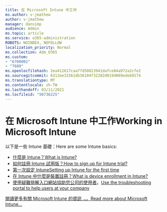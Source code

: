 ```yaml
---
title: 在 Microsoft Intune 中工作
ms.author: v-jmathew
author: v-jmathew
manager: dansimp
audience: Admin
ms.topic: article
ms.service: o365-administration
ROBOTS: NOINDEX, NOFOLLOW
localization_priority: Normal
ms.collection: Adm_O365
ms.custom:
- "6700002"
- "7680"
ms.openlocfilehash: 2ea412617caa77d50813941dafce84a972a2cfe2
ms.sourcegitcommit: 6312ee31561db36104f32282d019d069ede69174
ms.translationtype: MT
ms.contentlocale: zh-TW
ms.lasthandoff: 03/11/2021
ms.locfileid: "50736225"
---
```

# <a name="working-in-microsoft-intune"></a><span data-ttu-id="91c1b-102">在 Microsoft Intune 中工作</span><span class="sxs-lookup"><span data-stu-id="91c1b-102">Working in Microsoft Intune</span></span>

<span data-ttu-id="91c1b-103">以下是一些 Intune 基礎：</span><span class="sxs-lookup"><span data-stu-id="91c1b-103">Here are some Intune basics:</span></span>

- [<span data-ttu-id="91c1b-104">什麼是 Intune？</span><span class="sxs-lookup"><span data-stu-id="91c1b-104">What is Intune?</span></span>](https://docs.microsoft.com/mem/intune/fundamentals/what-is-intune)
- [<span data-ttu-id="91c1b-105">如何註冊 Intune 試用版？</span><span class="sxs-lookup"><span data-stu-id="91c1b-105">How to sign up for Intune trial?</span></span>](https://docs.microsoft.com/mem/intune/fundamentals/free-trial-sign-up)
- [<span data-ttu-id="91c1b-106">第一次設定 Intune</span><span class="sxs-lookup"><span data-stu-id="91c1b-106">Setting up Intune for the first time</span></span>](https://docs.microsoft.com/mem/intune/fundamentals/setup-steps)
- [<span data-ttu-id="91c1b-107">在 Intune 中什麼是裝置註冊？</span><span class="sxs-lookup"><span data-stu-id="91c1b-107">What is device enrollment in Intune?</span></span>](https://docs.microsoft.com/mem/intune/enrollment/device-enrollment)
- <span data-ttu-id="91c1b-108">[使用疑難排解入口網站協助您公司的使用者](https://docs.microsoft.com/mem/intune/fundamentals/help-desk-operators)。</span><span class="sxs-lookup"><span data-stu-id="91c1b-108">[Use the troubleshooting portal to help users at your company](https://docs.microsoft.com/mem/intune/fundamentals/help-desk-operators)</span></span>

[<span data-ttu-id="91c1b-109">閱讀更多有關 Microsoft Intune 的資訊 .。。</span><span class="sxs-lookup"><span data-stu-id="91c1b-109">Read more about Microsoft Intune...</span></span>](https://docs.microsoft.com/mem/intune/)
